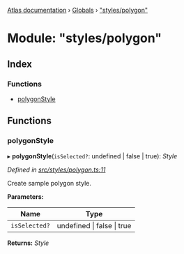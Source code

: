 [Atlas documentation](../README.md) › [Globals](../globals.md) › ["styles/polygon"](_styles_polygon_.md)

# Module: "styles/polygon"

## Index

### Functions

* [polygonStyle](_styles_polygon_.md#polygonstyle)

## Functions

###  polygonStyle

▸ **polygonStyle**(`isSelected?`: undefined | false | true): *Style*

*Defined in [src/styles/polygon.ts:11](https://github.com/chronark/atlas/blob/7f0bbb7/src/styles/polygon.ts#L11)*

Create sample polygon style.

**Parameters:**

Name | Type |
------ | ------ |
`isSelected?` | undefined &#124; false &#124; true |

**Returns:** *Style*
